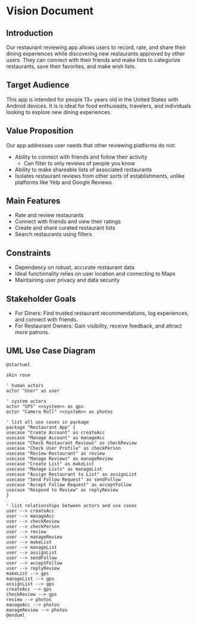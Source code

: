 # Vision Document

## Introduction

Our restaurant reviewing app allows users to record, rate, and share their dining experiences while discovering new restaurants approved by other users. 
They can connect with their friends and make lists to categorize restaurants, save their favorites, and make wish lists.

## Target Audience

This app is intended for people 13+ years old in the United States with Android devices.
It is is ideal for food enthusiasts, travelers, and individuals looking to explore new dining experiences.

## Value Proposition
Our app addresses user needs that other reviewing platforms do not:
* Ability to connect with friends and follow their activity
  * Can filter to only reviews of people you know
* Ability to make shareable lists of associated restaurants
* Isolates restaurant reviews from other sorts of establishments, unlike platforms like Yelp and Google Reviews

## Main Features
* Rate and review restaurants
* Connect with friends and view their ratings
* Create and share curated restaurant lists
* Search restaurants using filters

## Constraints

* Dependency on robust, accurate restaurant data
* Ideal functionality relies on user location and connecting to Maps
* Maintaining user privacy and data security

## Stakeholder Goals

* For Diners: Find trusted restaurant recommendations, log experiences, and connect with friends.
* For Restaurant Owners: Gain visibility, receive feedback, and attract more patrons.

## UML Use Case Diagram

```plantuml
@startuml

skin rose

' human actors
actor "User" as user

' system actors
actor "GPS" <<system>> as gps
actor "Camera Roll" <<system>> as photos

' list all use cases in package 
package "Restaurant App" {
usecase "Create Account" as createAcc
usecase "Manage Account" as manageAcc
usecase "Check Restaurant Reviews" as checkReview
usecase "Check User Profile" as checkPerson
usecase "Review Restaurant" as review
usecase "Manage Reviews" as manageReview
usecase "Create List" as makeList
usecase "Manage Lists" as manageList
usecase "Assign Restaurant to List" as assignList
usecase "Send Follow Request" as sendFollow
usecase "Accept Follow Request" as acceptFollow
usecase "Respond to Review" as replyReview
}

' list relationships between actors and use cases 
user --> createAcc
user --> manageAcc
user --> checkReview
user --> checkPerson
user --> review
user --> manageReview
user --> makeList
user --> manageList
user --> assignList
user --> sendFollow
user --> acceptFollow
user --> replyReview
makeList --> gps
manageList --> gps
assignList --> gps
createAcc --> gps
checkReview --> gps
review --> photos
manageAcc --> photos
manageReview --> photos
@enduml
```
